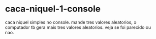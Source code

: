 # caca-niquel-1-console
caca niquel simples no console.
mande tres valores aleatorios, o computador tb gera mais tres valores aleatorios. veja se foi parecido ou nao.
